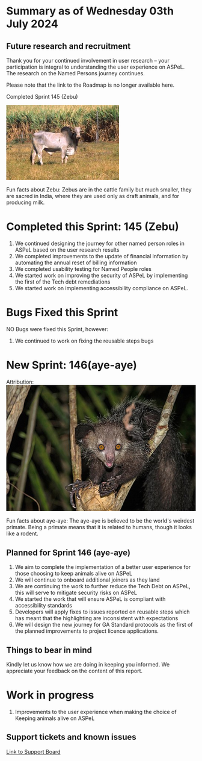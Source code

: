 # Summary as of Wednesday 03th July 2024



## Future research and recruitment 

Thank you for your continued involvement in user research – your participation is integral to understanding the user experience on ASPeL. The research on the Named Persons journey continues.  
 


Please note that the link to the Roadmap is no longer available here.



Completed Sprint 145 (Zebu)


![Scott Bauer, USDA ARS, Public domain, via Wikimedia Commons](graphs/Zebu.jpg)



Fun facts about Zebu: Zebus are in the cattle family but much smaller, they are sacred in India, where they are used only as draft animals, and for producing milk. 


# Completed this Sprint: 145 (Zebu)
1) We continued designing the journey for other named person roles in ASPeL based on the user research results
2) We completed improvements to the update of financial information by automating the annual reset of billing information
3) We completed usability testing for Named People roles
4) We started work on improving the security of ASPeL by implementing the first of the Tech debt remediations
5) We started work on implementing accessibility compliance on ASPeL. 
   




# Bugs Fixed this Sprint
NO Bugs were fixed this Sprint, however:
1) We continued to work on fixing the reusable steps bugs




# New Sprint: 146(aye-aye)







Attribution:
![nomis-simon, CC BY 2.0 <https://creativecommons.org/licenses/by/2.0>, via Wikimedia Commons](graphs/Wild_aye_aye.jpg)






Fun facts about aye-aye: The aye-aye is believed to be the world's weirdest primate. Being a primate means that it is related to humans, though it looks like a rodent.




 

## Planned for Sprint 146 (aye-aye)
1) We aim to complete the implementation of a better user experience for those choosing to keep animals alive	on ASPeL	
2) We will continue to onboard additional joiners as they land
3) We are continuing the work to further reduce the Tech Debt on ASPeL, this will serve to mitigate security risks on ASPeL
5) We started the work that will ensure ASPeL is compliant with accessibility standards
6) Developers will apply fixes to issues reported on reusable steps which has meant that the highlighting are inconsistent with expectations 
7) We will design the new journey for GA Standard protocols as the first of the planned improvements to project licence applications.

   


## Things to bear in mind
Kindly let us know how we are doing in keeping you informed. We appreciate your feedback on the content of this report.

# Work in progress
1) Improvements to the user experience when making the choice of Keeping animals alive on ASPeL
  

   
 
   
## Support tickets and known issues
[Link to Support Board](https://collaboration.homeoffice.gov.uk/jira/secure/RapidBoard.jspa?rapidView=1717)
